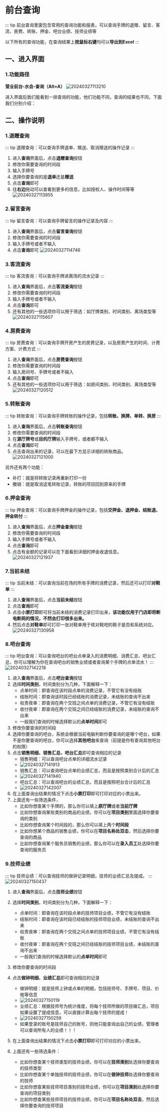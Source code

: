 # 前台查询
::: tip
前台查询里面包含常用的查询功能和报表，可以查询手牌的退赠、留言、客流、房费、转账、押金、吧台业绩、技师业绩等

以下所有的查询功能，在查询结果上**按鼠标右键**均可以**导出到Excel**
:::
## 一、进入界面
### 1.功能路径
**营业前台-水会-查询（Alt+A）**
![20240327113210](https://wiki-cdsoft.oss-cn-hangzhou.aliyuncs.com/20240327113210.png)

进入界面后我们能看到一排查询的功能，他们功能不同，查询的结果也不同，下面我们分别介绍：

## 二、操作说明
### 1.退赠查询
::: tip
退赠查询：可以查询手牌退单、赠送、取消赠送的操作记录
:::
1. 进入**查询**界面后，点击**退赠查询**按钮
2. 修改你需要查询的时间段
3. 输入手牌号
4. 选择你要查询的是**退单**还是**赠送**
5. 点击**查询**即可
6. 往**右边**拖动可以查看到更多的信息，比如授权人、操作时间等等
![20240327113955](https://wiki-cdsoft.oss-cn-hangzhou.aliyuncs.com/20240327113955.png)

### 2.留言查询
::: tip
留言查询：可以查询手牌留言的操作记录及内容
:::
1. 进入**查询**界面后，点击**留言查询**按钮
2. 修改你需要查询的时间段
3. 输入手牌号或者不输入
4. 点击**查询**即可
![20240327114746](https://wiki-cdsoft.oss-cn-hangzhou.aliyuncs.com/20240327114746.png)

### 3.客流查询
::: tip
客流查询：可以查询手牌进离场的流水记录
:::
1. 进入**查询**界面后，点击**客流查询**按钮
2. 修改你需要查询的时间段
3. 输入手牌号或者不输入
4. 点击**查询**即可
5. 还有其他的一些选项你可以用于筛选：如厅牌类别、时间类别、离场类型等
![20240327115607](https://wiki-cdsoft.oss-cn-hangzhou.aliyuncs.com/20240327115607.png)

### 4.房费查询
::: tip
房费查询：可以查询手牌开房产生的房费记录，以及房费产生的时间、计费方案、计费方式
:::
1. 进入**查询**界面后，点击**房费查询**按钮
2. 修改你需要查询的时间段
3. 输入房间号、手牌号或者不输入
4. 点击**查询**即可
5. 还有其他的一些选项你可以用于筛选：如房间类别、时间类别、离场类型等
![20240327120512](https://wiki-cdsoft.oss-cn-hangzhou.aliyuncs.com/20240327120512.png)

### 5.转账查询
::: tip
转账查询：可以查询手牌转账的操作记录，包括**转账、换牌、单转、换房**
:::
1. 进入**查询**界面后，点击**转账查询**按钮
2. 修改你需要查询的时间段
3. 在**源厅牌号**或**目的厅牌**输入手牌号，或者都不输入
4. 点击**查询**即可
5. 点击查询出来的记录，可以在最下方显示详细的转账商品。
![20240327121000](https://wiki-cdsoft.oss-cn-hangzhou.aliyuncs.com/20240327121000.png)

另外还有两个功能：

+ 补打：就是将转账记录再重新打印一份
+ 撤销：就是取消这笔转账记录，转账的项目回到原来的手牌

### 6.押金查询
::: tip
押金查询：可以查询手牌押金的操作记录，包括**交押金、退押金、结账退、押金转付**
:::
1. 进入**查询**界面后，点击**押金查询**按钮
2. 修改你需要查询的时间段
3. 输入手牌号或者不输入
4. 点击**查询**即可
5. 点击有金额的记录可以在下面看到详细的押金收退信息。
![20240327121937](https://wiki-cdsoft.oss-cn-hangzhou.aliyuncs.com/20240327121937.png)

### 7.当前未结
::: tip
当前未结：可以查询当前在场的所有手牌的消费记录，然后还可以打印**对鞋单**
:::
1. 进入**查询**界面后，点击**当前未结**按钮
2. 点击**查询**即可
3. 点击**小票打印**即可将当前未结的消费记录打印出来，**该功能仅用于门店即将断电断网的情况，不然会打印很多出来。**
4. 然后点击**对鞋单**即可打印一张对鞋单用于核对鞋吧的鞋子是否和系统对应。
![20240327130958](https://wiki-cdsoft.oss-cn-hangzhou.aliyuncs.com/20240327130958.png)

### 8.吧台查询
::: tip
吧台查询：可以查询吧台的吧台点单录入的消费明细、消费汇总、吧台汇总，你可以理解为你在查询吧台的销售业绩或者查询某个手牌的点单流水！
:::
![20240327142218](https://wiki-cdsoft.oss-cn-hangzhou.aliyuncs.com/20240327142218.png)
1. 进入**查询**界面后，点击**吧台查询**按钮
2. 选择**时间类别**，时间类别分为几种，下面解释一下：
   + 点单时间：即查询在该时段点单的消费记录，不管它有没有结账
   + 结账时间：即查询该时段已经结账的消费记录，未结账的查询不出来
   + 权责夜审：即查询在两个交班之间点单的消费记录，不管它有没有结账
   + 收付夜审：即查询在两个交班之间已经结账的消费记录，未结账的查询不出来
   + 一般我们查询的时候选择默认的**点单时间**即可
3. 修改你要查询的时间段
4. 选择你要查询的吧台，系统会根据当前电脑判断你要查询的是哪个吧台，如果不是你要查询的吧台，你可以选择**其他吧台**来查询（前提是你有查询其他吧台的权限）
5. 点击**销售明细、销售汇总、吧台汇总**即可查询相应的记录
   + 销售明细：可以查询吧台点单的详细流水记录
   + ![20240327141913](https://wiki-cdsoft.oss-cn-hangzhou.aliyuncs.com/20240327141913.png)
   + 销售汇总：可以查询吧台点单的业绩汇总，而且是按照类别合计后的汇总
   + ![20240327141940](https://wiki-cdsoft.oss-cn-hangzhou.aliyuncs.com/20240327141940.png)
   + 吧台汇总：可以查询吧台的业绩汇总，而且是按照吧台合计后的汇总
   + ![20240327142007](https://wiki-cdsoft.oss-cn-hangzhou.aliyuncs.com/20240327142007.png)
6. 在上面查询出结果的情况下点击**小票打印**即可打印对应的小票出来。
7. 上面还有一些筛选条件，
   + 比如你想查某个手牌的，那么你可以填上**原厅牌**或者**当前厅牌**
   + 比如你想查询某些类别的商品的业绩，你可以在**项目类别**里面选择你要查询的类别
   + 比如你想查询某个时间段的，那么你可以填上两个**时间段**
   + 比如你想某个商品的销售业绩，你可以在**项目名称处双击**，然后选择你要查询的商品
   + 比如你想查询某个服务员销售的业绩，那么你可以在**录入员工**处选择你要查询的服务员

### 9.技师业绩
::: tip
技师业绩：可以查询技师的做钟记录明细，技师的业绩汇总及提成。
:::
![20240327150437](https://wiki-cdsoft.oss-cn-hangzhou.aliyuncs.com/20240327150437.png)
1. 进入**查询**界面后，点击**技师业绩**按钮
2. 选择**时间类别**，时间类别分为几种，下面解释一下：
   + 点单时间：即查询在该时段点单的技师项目业绩，不管它有没有结账
   + 结账时间：即查询在该时段已经结账的技师项目业绩，未结账的查询不出来
   + 权责夜审：即查询在两个交班之间点单的技师项目业绩，不管它有没有结账
   + 收付夜审：即查询在两个交班之间已经结账的技师项目业绩，未结账的查询不出来
   + 一般我们查询的时候选择默认的**点单时间**即可
3. 修改你要查询的时间段
4. 点击**做钟明细、业绩汇总**即可查询相应的记录
   + 做钟明细：就是技师上钟或点单的明细，包括技师号、手牌号、项目、价格等信息
   + ![20240327150119](https://wiki-cdsoft.oss-cn-hangzhou.aliyuncs.com/20240327150119.png)
   + 业绩汇总：根据技师号为统计维度，将每个技师所做的项目做汇总，项目如果设置了提成信息，可以直接计算出每个技师的提成！
   + ![20240327150259](https://wiki-cdsoft.oss-cn-hangzhou.aliyuncs.com/20240327150259.png)
   + 如果登录的账号是技师自己的账号，则他只能查询出自己的业绩，管理者可以查询所有人的业绩！！！
5. 在上面查询出结果的情况下点击**小票打印**即可打印对应的小票出来。
   
6. 上面还有一些筛选条件：
   + 比如你想查某个技师类型的技师业绩，你可以在**技师类别**处选择你要查询的技师类型
   + 比如你想查某个单独技师的技师业绩，你可以在**做钟技师**处选择你要查询的技师
   + 比如你想查某些技师项目类别的技师业绩，你可以在**项目类别**处选择你要查询的项目类别
   + 比如你想查某些技师项目的技师业绩，你可以在**项目名称处双击**，然后选择你要查询的技师项目

